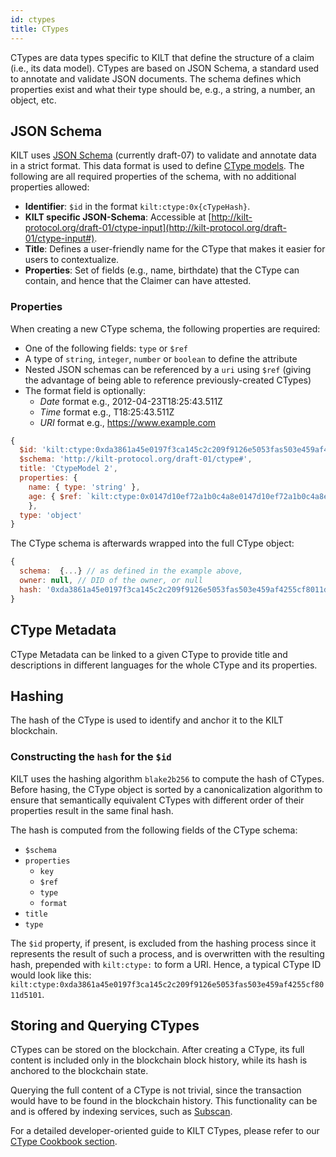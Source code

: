 ```yaml
---
id: ctypes
title: CTypes
---
```


CTypes are data types specific to KILT that define the structure of a claim (i.e., its data model).
CTypes are based on JSON Schema, a standard used to annotate and validate JSON documents.
The schema defines which properties exist and what their type should be, e.g., a string, a number, an object, etc.

## JSON Schema

KILT uses [JSON Schema](https://json-schema.org/) (currently draft-07) to validate and annotate data in a strict format.
This data format is used to define [CType models](https://github.com/KILTprotocol/sdk-js/blob/develop/packages/core/src/ctype/CTypeSchema.ts).
The following are all required properties of the schema, with no additional properties allowed:

- **Identifier**: `$id` in the format `kilt:ctype:0x{cTypeHash}`.
- **KILT specific JSON-Schema**: Accessible at [http://kilt-protocol.org/draft-01/ctype-input](http://kilt-protocol.org/draft-01/ctype-input#).
- **Title**: Defines a user-friendly name for the CType that makes it easier for users to contextualize.
- **Properties**: Set of fields (e.g., name, birthdate) that the CType can contain, and hence that the Claimer can have attested.

### Properties

When creating a new CType schema, the following properties are required:

- One of the following fields: `type` or `$ref`
- A type of `string`, `integer`, `number` or `boolean` to define the attribute
- Nested JSON schemas can be referenced by a `uri` using `$ref` (giving the advantage of being able to reference previously-created CTypes)
- The format field is optionally:
  - *Date* format e.g., 2012-04-23T18:25:43.511Z
  - *Time* format e.g., T18:25:43.511Z
  - *URI* format e.g., https://www.example.com

<!-- TODO: Replace with dynamically-generated JSON -->
```js title="CType schema example"
{
  $id: 'kilt:ctype:0xda3861a45e0197f3ca145c2c209f9126e5053fas503e459af4255cf8011d5101',
  $schema: 'http://kilt-protocol.org/draft-01/ctype#',
  title: 'CtypeModel 2',
  properties: {
    name: { type: 'string' },
    age: { $ref: `kilt:ctype:0x0147d10ef72a1b0c4a8e0147d10ef72a1b0c4a8e0147d10ef72a1b0c4a8e82af` },
    },
  type: 'object'
}
```

The CType schema is afterwards wrapped into the full CType object:

<!-- TODO: Replace with dynamically-generated JSON -->
```js title="Full CType example"
{
  schema:  {...} // as defined in the example above,
  owner: null, // DID of the owner, or null
  hash: '0xda3861a45e0197f3ca145c2c209f9126e5053fas503e459af4255cf8011d5101' // For looking up on-chain. It matches the `$id` property defined above
}
```

## CType Metadata

CType Metadata can be linked to a given CType to provide title and descriptions in different languages for the whole CType and its properties.

<!-- TODO: Add example of CType metadata -->

## Hashing

The hash of the CType is used to identify and anchor it to the KILT blockchain.

### Constructing the `hash` for the `$id`

KILT uses the hashing algorithm `blake2b256` to compute the hash of CTypes.
Before hasing, the CType object is sorted by a canonicalization algorithm to ensure that semantically equivalent CTypes with different order of their properties result in the same final hash.

The hash is computed from the following fields of the CType schema:

- `$schema`
- `properties`
  - `key`
  - `$ref`
  - `type`
  - `format`
- `title`
- `type`

The `$id` property, if present, is excluded from the hashing process since it represents the result of such a process, and is overwritten with the resulting hash, prepended with `kilt:ctype:` to form a URI.
Hence, a typical CType ID would look like this: `kilt:ctype:0xda3861a45e0197f3ca145c2c209f9126e5053fas503e459af4255cf8011d5101`.

## Storing and Querying CTypes

CTypes can be stored on the blockchain.
After creating a CType, its full content is included only in the blockchain block history, while its hash is anchored to the blockchain state.

Querying the full content of a CType is not trivial, since the transaction would have to be found in the blockchain history. This functionality can be and is offered by indexing services, such as [Subscan](https://spiritnet.subscan.io/).

For a detailed developer-oriented guide to KILT CTypes, please refer to our [CType Cookbook section](../../develop/01_sdk/02_cookbook/04_claiming/01_ctype_creation.md).
